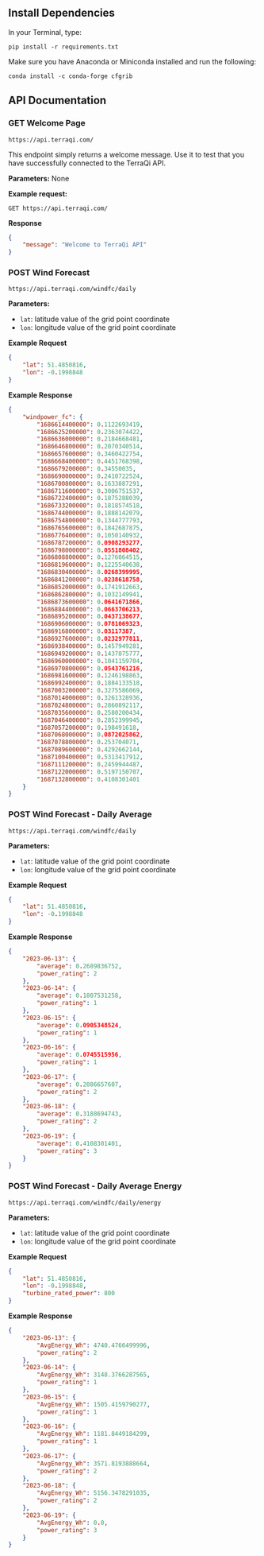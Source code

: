 ## Install Dependencies

In your Terminal, type:

    pip install -r requirements.txt

Make sure you have Anaconda or Miniconda installed and run the following:

    conda install -c conda-forge cfgrib

## API Documentation

### GET Welcome Page

```
https://api.terraqi.com/
```

This endpoint simply returns a welcome message. Use it to test that you have successfully connected to the TerraQi API.

**Parameters:**
None

**Example request:**

```http
GET https://api.terraqi.com/
```

**Response**

```json
{
    "message": "Welcome to TerraQi API"
}
```

### POST Wind Forecast
```
https://api.terraqi.com/windfc/daily
```

**Parameters:**
- `lat`: latitude value of the grid point coordinate
- `lon`: longitude value of the grid point coordinate

**Example Request**
```json
{
    "lat": 51.4850816,
    "lon": -0.1998848
}
```

**Example Response**
```json
{
    "windpower_fc": {
        "1686614400000": 0.1122693419,
        "1686625200000": 0.2363074422,
        "1686636000000": 0.2184668481,
        "1686646800000": 0.2070340514,
        "1686657600000": 0.3460422754,
        "1686668400000": 0.4451768398,
        "1686679200000": 0.34550035,
        "1686690000000": 0.2410722524,
        "1686700800000": 0.1633887291,
        "1686711600000": 0.3006751537,
        "1686722400000": 0.1875288039,
        "1686733200000": 0.1818574518,
        "1686744000000": 0.1888142079,
        "1686754800000": 0.1344777793,
        "1686765600000": 0.1842687875,
        "1686776400000": 0.1050140932,
        "1686787200000": 0.0908293277,
        "1686798000000": 0.0551808402,
        "1686808800000": 0.1276064515,
        "1686819600000": 0.1225540638,
        "1686830400000": 0.0268399995,
        "1686841200000": 0.0238618758,
        "1686852000000": 0.1741912663,
        "1686862800000": 0.1032149941,
        "1686873600000": 0.0641671866,
        "1686884400000": 0.0663706213,
        "1686895200000": 0.0437138677,
        "1686906000000": 0.0781069323,
        "1686916800000": 0.03117387,
        "1686927600000": 0.0232977811,
        "1686938400000": 0.1457949281,
        "1686949200000": 0.1437875777,
        "1686960000000": 0.1041159704,
        "1686970800000": 0.0543761216,
        "1686981600000": 0.1246198863,
        "1686992400000": 0.1884133518,
        "1687003200000": 0.3275586069,
        "1687014000000": 0.3261328936,
        "1687024800000": 0.2860892117,
        "1687035600000": 0.2580200434,
        "1687046400000": 0.2852399945,
        "1687057200000": 0.198491618,
        "1687068000000": 0.0872025862,
        "1687078800000": 0.253704071,
        "1687089600000": 0.4292662144,
        "1687100400000": 0.5313417912,
        "1687111200000": 0.2459944487,
        "1687122000000": 0.5197150707,
        "1687132800000": 0.4108301401
    }
}
```
### POST Wind Forecast - Daily Average

```
https://api.terraqi.com/windfc/daily
```

**Parameters:**
- `lat`: latitude value of the grid point coordinate
- `lon`: longitude value of the grid point coordinate

**Example Request**
```json
{
    "lat": 51.4850816,
    "lon": -0.1998848
}
```

**Example Response**
```json
{
    "2023-06-13": {
        "average": 0.2689836752,
        "power_rating": 2
    },
    "2023-06-14": {
        "average": 0.1807531258,
        "power_rating": 1
    },
    "2023-06-15": {
        "average": 0.0905348524,
        "power_rating": 1
    },
    "2023-06-16": {
        "average": 0.0745515956,
        "power_rating": 1
    },
    "2023-06-17": {
        "average": 0.2086657607,
        "power_rating": 2
    },
    "2023-06-18": {
        "average": 0.3188694743,
        "power_rating": 2
    },
    "2023-06-19": {
        "average": 0.4108301401,
        "power_rating": 3
    }
}
```
### POST Wind Forecast - Daily Average Energy

```
https://api.terraqi.com/windfc/daily/energy
```

**Parameters:**
- `lat`: latitude value of the grid point coordinate
- `lon`: longitude value of the grid point coordinate

**Example Request**
```json
{
    "lat": 51.4850816,
    "lon": -0.1998848,
    "turbine_rated_power": 800
}
```

**Example Response**
```json
{
    "2023-06-13": {
        "AvgEnergy_Wh": 4740.4766499996,
        "power_rating": 2
    },
    "2023-06-14": {
        "AvgEnergy_Wh": 3148.3766287565,
        "power_rating": 1
    },
    "2023-06-15": {
        "AvgEnergy_Wh": 1505.4159790277,
        "power_rating": 1
    },
    "2023-06-16": {
        "AvgEnergy_Wh": 1181.8449184299,
        "power_rating": 1
    },
    "2023-06-17": {
        "AvgEnergy_Wh": 3571.8193888664,
        "power_rating": 2
    },
    "2023-06-18": {
        "AvgEnergy_Wh": 5156.3478291035,
        "power_rating": 2
    },
    "2023-06-19": {
        "AvgEnergy_Wh": 0.0,
        "power_rating": 3
    }
}
```